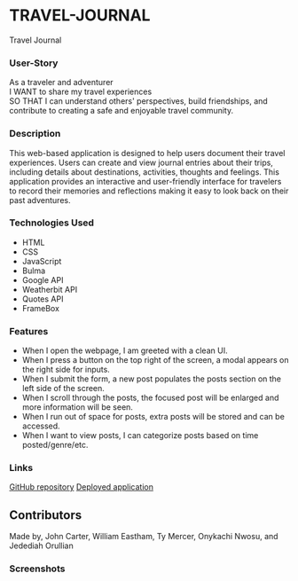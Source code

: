 # TRAVEL-JOURNAL
Travel Journal

### User-Story
As a traveler and adventurer <br>
I WANT to share my travel experiences <br>
SO THAT I can understand others' perspectives, build friendships, and contribute to creating a safe and enjoyable travel community.

### Description
This web-based application is designed to help users document their travel experiences. Users can create and view journal entries about their trips, including details about destinations, activities, thoughts and feelings. This application provides an interactive and user-friendly interface for travelers to record their memories and reflections making it easy to look back on their past adventures.

### Technologies Used
* HTML
* CSS
* JavaScript
* Bulma
* Google API
* Weatherbit API
* Quotes API
* FrameBox

### Features
* When I open the webpage, I am greeted with a clean UI.
* When I press a button on the top right of the screen, a modal appears on the right side for inputs.
* When I submit the form, a new post populates the posts section on the left side of the screen.
* When I scroll through the posts, the focused post will be enlarged and more information will be seen.
* When I run out of space for posts, extra posts will be stored and can be accessed.
* When I want to view posts, I can categorize posts based on time posted/genre/etc.

### Links
[GitHub repository](https://github.com/jcjohncarter3/travel-journal)
[Deployed application]()

## Contributors
Made by, John Carter, William Eastham, Ty Mercer, Onykachi Nwosu, and Jedediah Orullian

### Screenshots

